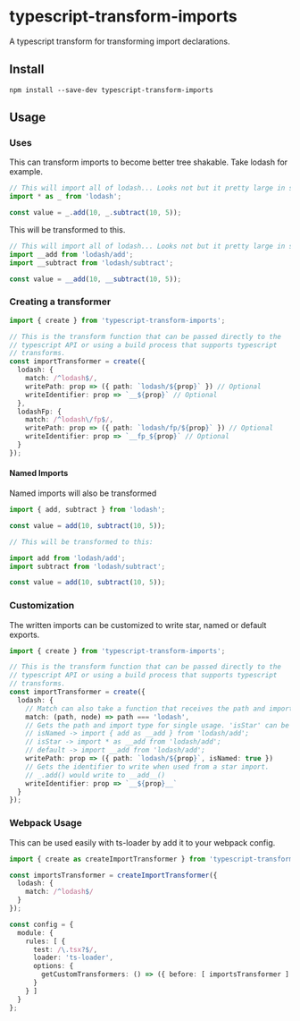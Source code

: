 typescript-transform-imports
============================

A typescript transform for transforming import declarations.

Install
-------

`npm install --save-dev typescript-transform-imports`

Usage
-----

### Uses

This can transform imports to become better tree shakable. Take lodash for example.

```typescript
// This will import all of lodash... Looks not but it pretty large in size.
import * as _ from 'lodash';

const value = _.add(10, _.subtract(10, 5));
```

This will be transformed to this.

```typescript
// This will import all of lodash... Looks not but it pretty large in size.
import __add from 'lodash/add';
import __subtract from 'lodash/subtract';

const value = __add(10, __subtract(10, 5));
```

### Creating a transformer

```typescript
import { create } from 'typescript-transform-imports';

// This is the transform function that can be passed directly to the
// typescript API or using a build process that supports typescript
// transforms.
const importTransformer = create({
  lodash: {
    match: /^lodash$/,
    writePath: prop => ({ path: `lodash/${prop}` }) // Optional
    writeIdentifier: prop => `__${prop}` // Optional
  },
  lodashFp: {
    match: /^lodash\/fp$/,
    writePath: prop => ({ path: `lodash/fp/${prop}` }) // Optional
    writeIdentifier: prop => `__fp_${prop}` // Optional
  }
});
```

#### Named Imports

Named imports will also be transformed

```typescript
import { add, subtract } from 'lodash';

const value = add(10, subtract(10, 5));

// This will be transformed to this:

import add from 'lodash/add';
import subtract from 'lodash/subtract';

const value = add(10, subtract(10, 5));
```

 ### Customization

 The written imports can be customized to write star, named or default exports.

```typescript
import { create } from 'typescript-transform-imports';

// This is the transform function that can be passed directly to the
// typescript API or using a build process that supports typescript
// transforms.
const importTransformer = create({
  lodash: {
    // Match can also take a function that receives the path and import specifier node.
    match: (path, node) => path === 'lodash',
    // Gets the path and import type for single usage. 'isStar' can be used to write a star import
    // isNamed -> import { add as __add } from 'lodash/add';
    // isStar -> import * as __add from 'lodash/add';
    // default -> import __add from 'lodash/add';
    writePath: prop => ({ path: `lodash/${prop}`, isNamed: true })
    // Gets the identifier to write when used from a star import.
    // _.add() would write to __add__()
    writeIdentifier: prop => `__${prop}__`
  }
});
```

### Webpack Usage

This can be used easily with ts-loader by add it to your webpack config.

```typescript
import { create as createImportTransformer } from 'typescript-transform-imports';

const importsTransformer = createImportTransformer({
  lodash: {
    match: /^lodash$/
  }
});

const config = {
  module: {
    rules: [ {
      test: /\.tsx?$/,
      loader: 'ts-loader',
      options: {
        getCustomTransformers: () => ({ before: [ importsTransformer ] })
      }
    } ]
  }
};

```